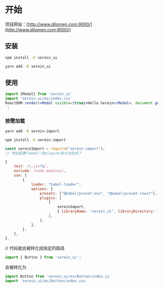 # 开始

项目网站：[http://www.dilomen.com:9000/](http://www.dilomen.com:9000/)

## 安装

```bash
npm install -D serein_ui
```

```bash
yarn add -D serein_ui
```

## 使用

```jsx
import {Modal} from 'serein_ui'
import 'serein_ui/es/index.css'
ReactDOM.render(<Modal visible={true}>Hello Serein</Modal>, document.getElementById('root'))
`;
```

### 按需加载

```bash
yarn add -D serein-import
```

```bash
npm install -D serein-import
```

```js
const sereinImport = require("serein-import");
// 然后配置"babel"的plugins就大功告成了

{
    test: /\.jsx?$/,
    exclude: /node_modules/,
    use: [
        {
            loader: "babel-loader",
            options: {
                presets: ["@babel/preset-env", "@babel/preset-react"],
                plugins: [
                    [
                        sereinImport,
                        { libraryName: "serein_ui", libraryDirectory: "es"},
                    ],
                ],
            },
        },
    ],
},
```

// 代码就会被转化成指定的路径

```js
import { Button } from 'serein_ui';
```

会被转化为

```js
import Button from 'serein_ui/es/Button/index.js
import 'serein_ui/es/Button/index.css
```
